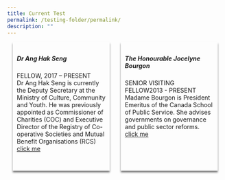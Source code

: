 ```yaml
---
title: Current Test
permalink: /testing-folder/permalink/
description: ""
---
```

<style>
.div-container {
	display: flex;
	flex-wrap: wrap;
	align-items: stretch;
	}

	.card {
	width: 45%;
	height: 300px;
	padding: 10px;
	margin: auto;
	box-shadow: 0px 4px 4px 0px grey;
	box-sizing: border-box;
	
	}

</style>

<div class="div-container">
	<div class="card">
		<div><img src=""></div>
		<div><h5>Dr Ang Hak Seng</h5></div>
		<div>FELLOW, 2017 – PRESENT</div>
		<div>Dr Ang Hak Seng is currently the Deputy Secretary at the Ministry of Culture, Community and Youth. He was previously appointed as Commissioner of Charities (COC) and Executive Director of the Registry of Co-operative Societies and Mutual Benefit Organisations (RCS)</div>
		<div><a href="">click me</a></div>
	
	
	
	
	
 </div>
	

<div class="card">
		<div><img src=""></div>
		<div><h5>The Honourable Jocelyne Bourgon</h5></div>
		<div>SENIOR VISITING FELLOW2013 - PRESENT</div>
		<div>Madame Bourgon is President Emeritus of the Canada School of Public Service. She advises governments on governance and public sector reforms.</div>
		<div><a href="#">click me</a></div>
</div>



</div>